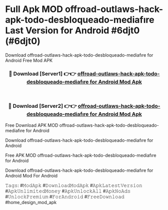 # Full Apk MOD offroad-outlaws-hack-apk-todo-desbloqueado-mediafıre Last Version for Android #6djt0 (#6djt0)
Download offroad-outlaws-hack-apk-todo-desbloqueado-mediafıre for Android Free Mod APK

<div align="center">
<h3>🔴 Download [Server1] 👉👉 <a href="https://app.mediaupload.pro?title=offroad-outlaws-hack-apk-todo-desbloqueado-mediafıre&ref=15F">offroad-outlaws-hack-apk-todo-desbloqueado-mediafıre for Android Mod Apk</a></h3><br>

<h3>🔴 Download [Server2] 👉👉 <a href="https://app.mediaupload.pro?title=offroad-outlaws-hack-apk-todo-desbloqueado-mediafıre&ref=15F">offroad-outlaws-hack-apk-todo-desbloqueado-mediafıre for Android Mod Apk</a></h3>
</div>


Free Download APK MOD offroad-outlaws-hack-apk-todo-desbloqueado-mediafıre for Android

Download offroad-outlaws-hack-apk-todo-desbloqueado-mediafıre for Android 

Free APK MOD offroad-outlaws-hack-apk-todo-desbloqueado-mediafıre for Android 

Download offroad-outlaws-hack-apk-todo-desbloqueado-mediafıre for Android Mod For Android

𝚃𝚊𝚐𝚜: #𝙼𝚘𝚍𝙰𝚙𝚔 #𝙳𝚘𝚠𝚗𝚕𝚘𝚊𝚍𝙼𝚘𝚍𝙰𝚙𝚔 #𝙰𝚙𝚔𝙻𝚊𝚝𝚎𝚜𝚝𝚅𝚎𝚛𝚜𝚒𝚘𝚗 #𝙰𝚙𝚔𝚄𝚗𝚕𝚒𝚖𝚒𝚝𝚎𝚍𝙼𝚘𝚗𝚎𝚢 #𝙰𝚙𝚔𝚄𝚗𝚕𝚘𝚌𝚔𝙰𝚕𝚕 #𝙰𝚙𝚔𝙽𝚘𝙰𝚍𝚜 #𝚄𝚗𝚕𝚘𝚌𝚔𝙿𝚛𝚎𝚖𝚒𝚞𝚖 #𝙵𝚘𝚛𝙰𝚗𝚍𝚛𝚘𝚒𝚍 #𝙵𝚛𝚎𝚎𝙳𝚘𝚠𝚗𝚕𝚘𝚊𝚍 #home_design_mod_apk